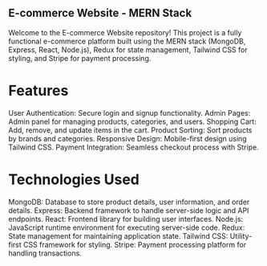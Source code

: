 ## E-commerce Website - MERN Stack
Welcome to the E-commerce Website repository! This project is a fully functional e-commerce platform built using the MERN stack (MongoDB, Express, React, Node.js), Redux for state management, Tailwind CSS for styling, and Stripe for payment processing.

# Features
User Authentication: Secure login and signup functionality.
Admin Pages: Admin panel for managing products, categories, and users.
Shopping Cart: Add, remove, and update items in the cart.
Product Sorting: Sort products by brands and categories.
Responsive Design: Mobile-first design using Tailwind CSS.
Payment Integration: Seamless checkout process with Stripe.
# Technologies Used
MongoDB: Database to store product details, user information, and order details.
Express: Backend framework to handle server-side logic and API endpoints.
React: Frontend library for building user interfaces.
Node.js: JavaScript runtime environment for executing server-side code.
Redux: State management for maintaining application state.
Tailwind CSS: Utility-first CSS framework for styling.
Stripe: Payment processing platform for handling transactions.
